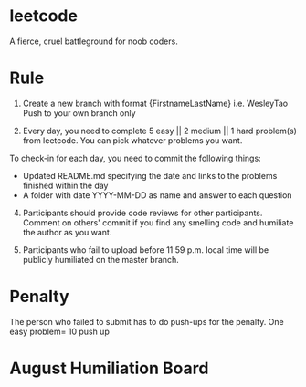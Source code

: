 # leetcode
A fierce, cruel battleground for noob coders.
# Rule
1. Create a new branch with format {FirstnameLastName} i.e. WesleyTao   Push to your own branch only  

2. Every day, you need to complete 5 easy || 2 medium || 1 hard problem(s) from leetcode. You can pick whatever problems you want.

To check-in for each day, you need to commit the following things:
* Updated README.md specifying the date and links to the problems finished within the day
* A folder with date YYYY-MM-DD as name and answer to each question

4. Participants should provide code reviews for other participants. Comment on others' commit if you find any smelling code and humiliate the author as you want.

5. Participants who fail to upload before 11:59 p.m. local time will be publicly humiliated on the master branch.


# Penalty
The person who failed to submit has to do push-ups for the penalty. One easy problem= 10 push up 


# August Humiliation Board 

